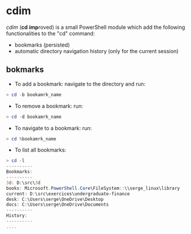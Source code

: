 # cdim 

*cdim* (**cd** **imp**roved) is a small PowerShell module which add the following functionalities to the "cd" command:
- bookmarks (persisted)
- automatic directory navigation history (only for the current session)


## bokmarks
- To add a bookmark: navigate to the directory and run:
```powershell
> cd -b bookamrk_name
```
- To remove a bookmark: run:
```powershell
> cd -d bookamrk_name
```
- To navigate to a bookmark: run:
```powershell
> cd %bookamrk_name
```
- To list all bookmarks:
```powershell
> cd -l
----------
Bookmarks:
----------
3d: D:\src\3d
books: Microsoft.PowerShell.Core\FileSystem::\\serge_linux\library
current: D:\src\exercices\undergraduate-finance
desk: C:\Users\serge\OneDrive\Desktop
docs: C:\Users\serge\OneDrive\Documents
----------
History:
----------
....
```
